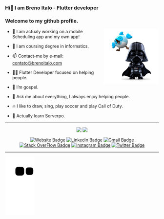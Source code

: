 ### Hi👋 I am Breno Italo - Flutter developer

<h3>Welcome to my github profile.</h3>

<img height="180em" align="right" src="https://raw.githubusercontent.com/BrenoItalo16/BrenoItalo16/main/.github/workflows/dart_whoisdash.png"/>

<p>
  
- 🔭 I am actualy working on a mobile Scheduling app and my own app!
  
- 🌱 I am coursing degree in informatics.
   
- 📫 Contact-me by e-mail: contato@brenoitalo.com

- 👨‍💻 Flutter Developer focused on helping people.

- 🙏 I’m gospel.
 
- 💬 Ask me about everything, I always enjoy helping people.

- 🔥 I like to draw, sing, play soccer and play Call of Duty.
 
- 📄 Actually learn Serverpo.

</p>

 ---
 
<div align="center">

<img height="200em" src="https://github-readme-stats.vercel.app/api?username=BrenoItalo16&show_icons=true&theme=dracula"/>
<img height="200em" src="https://github-readme-stats.vercel.app/api/top-langs/?username=BrenoItalo16&theme=dracula"/>
<br>

</div>

<div align="center">

  [![Website Badge](https://img.shields.io/badge/-brenoitalo.com-A946EB?style=flat&logo=Google-Chrome&logoColor=white&link=https://brenoitalo.com/)](https://brenoitalo.com/)
  [![Linkedin Badge](https://img.shields.io/badge/-Breno%20Italo-A946EB?style=flat-square&logo=Linkedin&logoColor=white&link=https://www.linkedin.com/in/brenoitalo16)](https://www.linkedin.com/in/brenoitalo16)
  [![Gmail Badge](https://img.shields.io/badge/-contato@brenoitalo.com-A946EB?style=flat-square&logo=Gmail&logoColor=white&link=mailto:contato@brenoitalo.com)](mailto:contato@brenoitalo.com)
  [![Stack OverFlow Badge](https://img.shields.io/badge/Stack_Overflow-A946EB?style=flat-square&logo=stack-overflow&logoColor=white&link=https://stackoverflow.com/users/13096514/felipe-sales)](https://stackoverflow.com/users/13096514/felipe-sales)
  [![Instagram Badge](https://img.shields.io/badge/-Breno%20Italo-A946EB?style=flat-square&logo=Instagram&logoColor=white&link=https://www.instagram.com/brenoitalo16)](https://www.instagram.com/brenoitalo16)
  [![Twitter Badge](https://img.shields.io/badge/-Breno%20Italo-A946EB?style=flat-square&logo=Twitter&logoColor=white&link=https://www.twitter.com/brenoitalo_16)](https://www.twitter.com/brenoitalo_16)


</div>

---
 
<div>
  
  ![Snake animation](https://github.com/BrenoItalo16/BrenoItalo16/blob/output/github-contribution-grid-snake.svg)
  
</div>
